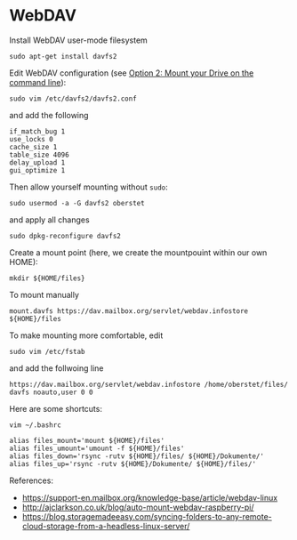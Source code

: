 # WebDAV

Install WebDAV user-mode filesystem

```console
sudo apt-get install davfs2
```

Edit WebDAV configuration (see [Option 2: Mount your Drive on the command line](https://support-en.mailbox.org/knowledge-base/article/webdav-linux)):

```console
sudo vim /etc/davfs2/davfs2.conf
```

and add the following

```
if_match_bug 1
use_locks 0
cache_size 1
table_size 4096
delay_upload 1
gui_optimize 1
```

Then allow yourself mounting without `sudo`:

```console
sudo usermod -a -G davfs2 oberstet
```

and apply all changes

```console
sudo dpkg-reconfigure davfs2
```

Create a mount point (here, we create the mountpouint within our own HOME):

```console
mkdir ${HOME/files}
```

To mount manually

```console
mount.davfs https://dav.mailbox.org/servlet/webdav.infostore ${HOME}/files
``` 

To make mounting more comfortable, edit

```console
sudo vim /etc/fstab
```

and add the follwoing line

```console
https://dav.mailbox.org/servlet/webdav.infostore /home/oberstet/files/ davfs noauto,user 0 0
```

Here are some shortcuts:

```console
vim ~/.bashrc

alias files_mount='mount ${HOME}/files'
alias files_umount='umount -f ${HOME}/files'
alias files_down='rsync -rutv ${HOME}/files/ ${HOME}/Dokumente/'
alias files_up='rsync -rutv ${HOME}/Dokumente/ ${HOME}/files/'
```



References:

* https://support-en.mailbox.org/knowledge-base/article/webdav-linux
* http://ajclarkson.co.uk/blog/auto-mount-webdav-raspberry-pi/
* https://blog.storagemadeeasy.com/syncing-folders-to-any-remote-cloud-storage-from-a-headless-linux-server/
